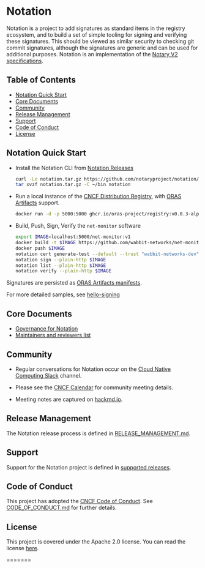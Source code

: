 # Notation

Notation is a project to add signatures as standard items in the registry ecosystem, and to build a set of simple tooling for signing and verifying these signatures. This should be viewed as similar security to checking git commit signatures, although the signatures are generic and can be used for additional purposes. Notation is an implementation of the [Notary V2 specifications][notaryv2-specs].

## Table of Contents

- [Notation Quick Start](#notation-quick-start)
- [Core Documents](#core-documents)
- [Community](#community)
- [Release Management](#release-management)
- [Support](#support)
- [Code of Conduct](#code-of-conduct)
- [License](#license)

## Notation Quick Start

- Install the Notation CLI from [Notation Releases][notation-releases]  
    ```bash
    curl -Lo notation.tar.gz https://github.com/notaryproject/notation/releases/download/v0.7.0-alpha.1/notation_0.7.0-alpha.1_linux_amd64.tar.gz
    tar xvzf notation.tar.gz -C ~/bin notation
    ```
- Run a local instance of the [CNCF Distribution Registry][cncf-distribution], with [ORAS Artifacts][artifact-manifest] support.
  ```bash
  docker run -d -p 5000:5000 ghcr.io/oras-project/registry:v0.0.3-alpha
  ```
- Build, Push, Sign, Verify the `net-monitor` software
  ```bash
  export IMAGE=localhost:5000/net-monitor:v1
  docker build -t $IMAGE https://github.com/wabbit-networks/net-monitor.git#main
  docker push $IMAGE
  notation cert generate-test --default --trust "wabbit-networks-dev"
  notation sign --plain-http $IMAGE
  notation list --plain-http $IMAGE 
  notation verify --plain-http $IMAGE
  ```

Signatures are persisted as [ORAS Artifacts manifests][artifact-manifest].

For more detailed samples, see [hello-signing](docs/hello-signing.md)

## Core Documents

* [Governance for Notation](https://github.com/notaryproject/notary/blob/master/GOVERNANCE.md)
* [Maintainers and reviewers list](https://github.com/notaryproject/notary/blob/master/MAINTAINERS)

## Community

* Regular conversations for Notation occur on the [Cloud Native Computing Slack](https://app.slack.com/client/T08PSQ7BQ/CQUH8U287?) channel.

* Please see the [CNCF Calendar](https://www.cncf.io/calendar/) for community meeting details.

* Meeting notes are captured on [hackmd.io](https://hackmd.io/_vrqBGAOSUC_VWvFzWruZw).

## Release Management

The Notation release process is defined in [RELEASE_MANAGEMENT.md](RELEASE_MANAGEMENT.md#supported-releases).

## Support

Support for the Notation project is defined in [supported releases](RELEASE_MANAGEMENT.md#supported-releases).


## Code of Conduct

This project has adopted the [CNCF Code of Conduct](https://github.com/cncf/foundation/blob/master/code-of-conduct.md). See [CODE_OF_CONDUCT.md](CODE_OF_CONDUCT.md) for further details.

## License

This project is covered under the Apache 2.0 license. You can read the license [here](LICENSE).

=======

[notation-releases]:      https://github.com/notaryproject/notation/releases/tag/v0.7.0-alpha.1
[notaryv2-specs]:         https://github.com/notaryproject/notaryproject
[artifact-manifest]:      https://github.com/oras-project/artifacts-spec/blob/main/artifact-manifest.md
[cncf-distribution]:      https://github.com/oras-project/distribution
